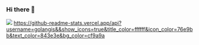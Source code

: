 ### Hi there 🔭 
![](https://cdn.discordapp.com/emojis/816008155623587860.gif?v=1)
https://github-readme-stats.vercel.app/api?username=golangis&&show_icons=true&title_color=ffffff&icon_color=76e9bb&text_color=843e3e&bg_color=cf9a9a

